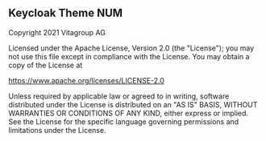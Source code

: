 ## Keycloak Theme NUM

Copyright 2021 Vitagroup AG 

Licensed under the Apache License, Version 2.0 (the "License"); 
you may not use this file except in compliance with the License.
You may obtain a copy of the License at

  https://www.apache.org/licenses/LICENSE-2.0 

Unless required by applicable law or agreed to in writing, software
distributed under the License is distributed on an "AS IS" BASIS,
WITHOUT WARRANTIES OR CONDITIONS OF ANY KIND, either express or implied.
See the License for the specific language governing permissions and
limitations under the License.
